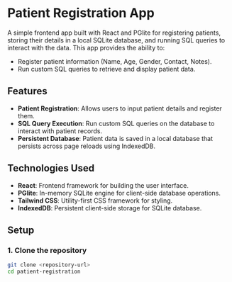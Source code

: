 # Patient Registration App

A simple frontend app built with React and PGlite for registering patients, storing their details in a local SQLite database, and running SQL queries to interact with the data. This app provides the ability to:

- Register patient information (Name, Age, Gender, Contact, Notes).
- Run custom SQL queries to retrieve and display patient data.

## Features

- **Patient Registration**: Allows users to input patient details and register them.
- **SQL Query Execution**: Run custom SQL queries on the database to interact with patient records.
- **Persistent Database**: Patient data is saved in a local database that persists across page reloads using IndexedDB.

## Technologies Used

- **React**: Frontend framework for building the user interface.
- **PGlite**: In-memory SQLite engine for client-side database operations.
- **Tailwind CSS**: Utility-first CSS framework for styling.
- **IndexedDB**: Persistent client-side storage for SQLite database.

## Setup

### 1. Clone the repository

```bash
git clone <repository-url>
cd patient-registration
